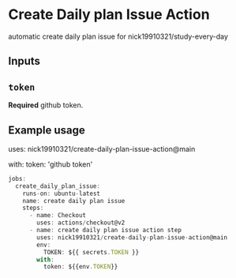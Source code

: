 # Create Daily plan Issue Action

automatic create daily plan issue for nick19910321/study-every-day

## Inputs

## `token`

**Required** github token.

## Example usage

uses: nick19910321/create-daily-plan-issue-action@main

with:
token: 'github token'

```js
jobs:
  create_daily_plan_issue:
    runs-on: ubuntu-latest
    name: create daily plan issue
    steps:
      - name: Checkout
        uses: actions/checkout@v2
      - name: create daily plan issue action step
        uses: nick19910321/create-daily-plan-issue-action@main
        env:
          TOKEN: ${{ secrets.TOKEN }}
        with:
          token: ${{env.TOKEN}}
```
